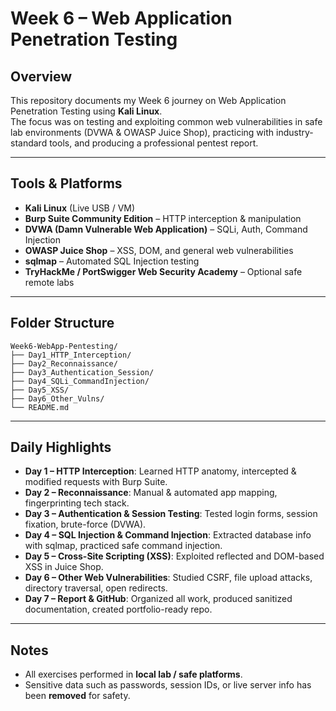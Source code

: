 # Week 6 – Web Application Penetration Testing

## Overview
This repository documents my Week 6 journey on Web Application Penetration Testing using **Kali Linux**.  
The focus was on testing and exploiting common web vulnerabilities in safe lab environments (DVWA & OWASP Juice Shop), practicing with industry-standard tools, and producing a professional pentest report.

---

## Tools & Platforms
- **Kali Linux** (Live USB / VM)  
- **Burp Suite Community Edition** – HTTP interception & manipulation  
- **DVWA (Damn Vulnerable Web Application)** – SQLi, Auth, Command Injection  
- **OWASP Juice Shop** – XSS, DOM, and general web vulnerabilities  
- **sqlmap** – Automated SQL Injection testing  
- **TryHackMe / PortSwigger Web Security Academy** – Optional safe remote labs  

---

## Folder Structure
```
Week6-WebApp-Pentesting/
├── Day1_HTTP_Interception/
├── Day2_Reconnaissance/
├── Day3_Authentication_Session/
├── Day4_SQLi_CommandInjection/
├── Day5_XSS/
├── Day6_Other_Vulns/
└── README.md
```

---

## Daily Highlights
- **Day 1 – HTTP Interception**: Learned HTTP anatomy, intercepted & modified requests with Burp Suite.  
- **Day 2 – Reconnaissance**: Manual & automated app mapping, fingerprinting tech stack.  
- **Day 3 – Authentication & Session Testing**: Tested login forms, session fixation, brute-force (DVWA).  
- **Day 4 – SQL Injection & Command Injection**: Extracted database info with sqlmap, practiced safe command injection.  
- **Day 5 – Cross-Site Scripting (XSS)**: Exploited reflected and DOM-based XSS in Juice Shop.  
- **Day 6 – Other Web Vulnerabilities**: Studied CSRF, file upload attacks, directory traversal, open redirects.  
- **Day 7 – Report & GitHub**: Organized all work, produced sanitized documentation, created portfolio-ready repo.  

---


## Notes
- All exercises performed in **local lab / safe platforms**.  
- Sensitive data such as passwords, session IDs, or live server info has been **removed** for safety.
